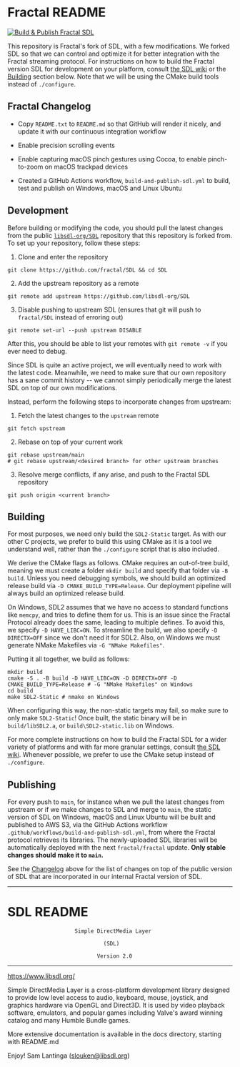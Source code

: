 # Fractal README

[![Build & Publish Fractal SDL](https://github.com/fractal/SDL/actions/workflows/build-and-publish-sdl.yml/badge.svg)](https://github.com/fractal/SDL/actions/workflows/build-and-publish-sdl.yml)

This repository is Fractal's fork of SDL, with a few modifications. We forked SDL so that we can control and optimize it for better integration with the Fractal streaming protocol. For instructions on how to build the Fractal version SDL for development on your platform, consult [the SDL wiki](https://wiki.libsdl.org/Installation) or the [Building](#Building) section below. Note that we will be using the CMake build tools instead of `./configure`.

## Fractal Changelog

- Copy `README.txt` to `README.md` so that GitHub will render it nicely, and update it with our continuous integration workflow

- Enable precision scrolling events

- Enable capturing macOS pinch gestures using Cocoa, to enable pinch-to-zoom on macOS trackpad devices

- Created a GitHub Actions workflow, `build-and-publish-sdl.yml` to build, test and publish on Windows, macOS and Linux Ubuntu

## Development

Before building or modifying the code, you should pull the latest changes from the public [`libsdl-org/SDL`](https://github.com/libsdl-org/SDL) repository that this repository is forked from. To set up your repository, follow these steps:

1. Clone and enter the repository

```
git clone https://github.com/fractal/SDL && cd SDL
```

2. Add the upstream repository as a remote

```
git remote add upstream https://github.com/libsdl-org/SDL
```

3. Disable pushing to upstream SDL (ensures that git will push to `fractal/SDL` instead of erroring out)

```
git remote set-url --push upstream DISABLE
```

After this, you should be able to list your remotes with `git remote -v` if you ever need to debug.

Since SDL is quite an active project, we will eventually need to work with the latest code. Meanwhile, we need to make sure that our own repository has a sane commit history -- we cannot simply periodically merge the latest SDL on top of our own modifications.

Instead, perform the following steps to incorporate changes from upstream:

1. Fetch the latest changes to the `upstream` remote

```
git fetch upstream
```

2. Rebase on top of your current work

```
git rebase upstream/main
# git rebase upstream/<desired branch> for other upstream branches
```

3. Resolve merge conflicts, if any arise, and push to the Fractal SDL repository

```
git push origin <current branch>
```

## Building

For most purposes, we need only build the `SDL2-Static` target. As with our other C projects, we prefer to build this using CMake as it is a tool we understand well, rather than the `./configure` script that is also included.

We derive the CMake flags as follows. CMake requires an out-of-tree build, meaning we must create a folder `mkdir build` and specify that folder via `-B build`. Unless you need debugging symbols, we should build an optimized release build via `-D CMAKE_BUILD_TYPE=Release`. Our deployment pipeline will always build an optimized release build.

On Windows, SDL2 assumes that we have no access to standard functions like `memcpy`, and tries to define them for us. This is an issue since the Fractal Protocol already does the same, leading to multiple defines. To avoid this, we specify `-D HAVE_LIBC=ON`. To streamline the build, we also specify `-D DIRECTX=OFF` since we don't need it for SDL2. Also, on Windows we must generate NMake Makefiles via `-G "NMake Makefiles"`.

Putting it all together, we build as follows:

```
mkdir build
cmake -S . -B build -D HAVE_LIBC=ON -D DIRECTX=OFF -D CMAKE_BUILD_TYPE=Release # -G "NMake Makefiles" on Windows
cd build
make SDL2-Static # nmake on Windows
```

When configuring this way, the non-static targets may fail, so make sure to only make `SDL2-Static`! Once built, the static binary will be in `build/libSDL2.a`, or `build\SDL2-static.lib` on Windows.

For more complete instructions on how to build the Fractal SDL for a wider variety of platforms and with far more granular settings, consult [the SDL wiki](https://wiki.libsdl.org/Installation). Whenever possible, we prefer to use the CMake setup instead of `./configure`.

## Publishing

For every push to `main`, for instance when we pull the latest changes from upstream or if we make changes to SDL and merge to `main`, the static version of SDL on Windows, macOS and Linux Ubuntu will be built and published to AWS S3, via the GitHub Actions workflow `.github/workflows/build-and-publish-sdl.yml`, from where the Fractal protocol retrieves its libraries. The newly-uploaded SDL libraries will be automatically deployed with the next `fractal/fractal` update. **Only stable changes should make it to `main`.**

See the [Changelog](#Changelog) above for the list of changes on top of the public version of SDL that are incorporated in our internal Fractal version of SDL.

---

SDL README
=============

                         Simple DirectMedia Layer

                                  (SDL)

                                Version 2.0

---

https://www.libsdl.org/

Simple DirectMedia Layer is a cross-platform development library designed
to provide low level access to audio, keyboard, mouse, joystick, and graphics
hardware via OpenGL and Direct3D. It is used by video playback software,
emulators, and popular games including Valve's award winning catalog
and many Humble Bundle games.

More extensive documentation is available in the docs directory, starting
with README.md

Enjoy!
Sam Lantinga (slouken@libsdl.org)
